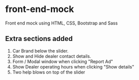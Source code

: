 # front-end-mock
Front end mock using HTML, CSS, Bootstrap and Sass


## Extra sections added

1. Car Brand below the slider.
2. Show and Hide dealer contact details.
3. Form / Modal window when clicking "Report Ad"
4. Show Dealer operating hours when clicking "Show details"
5. Two help blows on top of the slider
